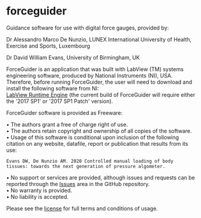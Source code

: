# forceguider

Guidance software for use with digital force gauges, provided by:

Dr Alessandro Marco De Nunzio, LUNEX International University of Health, Exercise and Sports, Luxembourg

Dr David William Evans, University of Birmingham, UK


ForceGuider is an application that was built with LabView (TM) systems engineering software, produced by National Instruments (NI), USA. Therefore, before running ForceGuider, the user will need to download and install the following software from NI:
<br>
<a href="https://www.ni.com/en-gb/support/downloads/software-products/download.labview.html">LabView Runtime Engine</a> (the current build of ForceGuider will require either the '2017 SP1' or '2017 SP1 Patch' version).
<br>




ForceGuider software is provided as Freeware:

•	The authors grant a free of charge right of use. <br>
•	The authors retain copyright and ownership of all copies of the software. <br>
•	Usage of this software is conditional upon inclusion of the following citation on any website, datafile, report or publication that results from its use:

    Evans DW, De Nunzio AM. 2020 Controlled manual loading of body tissues: towards the next generation of pressure algometer.
    
•	No support or services are provided, although issues and requests can be reported through the <a href="https://github.com/usetheforcegauge/forceguider/issues">Issues</a> area in the GitHub repository. <br>
•	No warranty is provided. <br>
•	No liability is accepted. <br>

Please see the <a href="https://github.com/usetheforcegauge/forceguider/blob/master/LICENSE">license</a> for full terms and conditions of usage.

